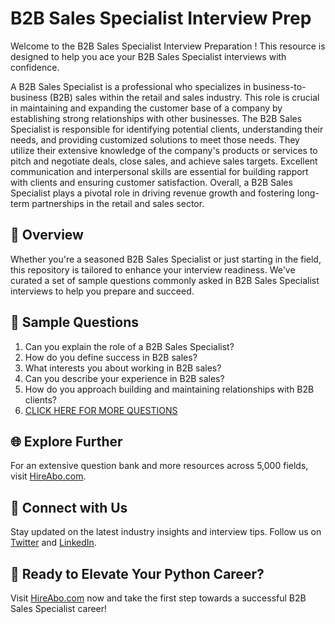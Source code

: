 # B2B Sales Specialist Interview Prep

Welcome to the B2B Sales Specialist Interview Preparation ! This resource is designed to help you ace your B2B Sales Specialist interviews with confidence.

A B2B Sales Specialist is a professional who specializes in business-to-business (B2B) sales within the retail and sales industry. This role is crucial in maintaining and expanding the customer base of a company by establishing strong relationships with other businesses. The B2B Sales Specialist is responsible for identifying potential clients, understanding their needs, and providing customized solutions to meet those needs. They utilize their extensive knowledge of the company's products or services to pitch and negotiate deals, close sales, and achieve sales targets. Excellent communication and interpersonal skills are essential for building rapport with clients and ensuring customer satisfaction. Overall, a B2B Sales Specialist plays a pivotal role in driving revenue growth and fostering long-term partnerships in the retail and sales sector.

## 🚀 Overview

Whether you're a seasoned B2B Sales Specialist or just starting in the field, this repository is tailored to enhance your interview readiness. We've curated a set of sample questions commonly asked in B2B Sales Specialist interviews to help you prepare and succeed.

## 📝 Sample Questions

1. Can you explain the role of a B2B Sales Specialist?
2. How do you define success in B2B sales?
3. What interests you about working in B2B sales?
4. Can you describe your experience in B2B sales?
5. How do you approach building and maintaining relationships with B2B clients?
6. [CLICK HERE FOR MORE QUESTIONS](https://hireabo.com/job/22_1_26/B2B%20Sales%20Specialist)

## 🌐 Explore Further

For an extensive question bank and more resources across 5,000 fields, visit [HireAbo.com](https://www.hireabo.com).

## 📱 Connect with Us

Stay updated on the latest industry insights and interview tips. Follow us on [Twitter](https://twitter.com/hireabo) and [LinkedIn](https://www.linkedin.com/in/hire-abo-3609972a8/).

## 🚀 Ready to Elevate Your Python Career?

Visit [HireAbo.com](https://www.hireabo.com) now and take the first step towards a successful B2B Sales Specialist career!